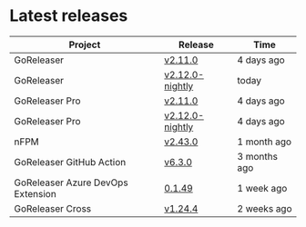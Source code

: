 # Latest releases

| Project                           | Release                                                                                         | Time        |
| --------------------------------- | ----------------------------------------------------------------------------------------------- | ----------- |
| GoReleaser | [v2.11.0](https://github.com/goreleaser/goreleaser/releases/tag/v2.11.0) | 4 days ago |
| GoReleaser | [v2.12.0-nightly](https://github.com/goreleaser/goreleaser/releases/tag/nightly) | today |
| GoReleaser Pro | [v2.11.0](https://github.com/goreleaser/goreleaser-pro/releases/tag/v2.11.0) | 4 days ago |
| GoReleaser Pro | [v2.12.0-nightly](https://github.com/goreleaser/goreleaser-pro/releases/tag/nightly) | 4 days ago |
| nFPM | [v2.43.0](https://github.com/goreleaser/nfpm/releases/tag/v2.43.0) | 1 month ago |
| GoReleaser GitHub Action | [v6.3.0](https://github.com/goreleaser/goreleaser-action/releases/tag/v6.3.0) | 3 months ago |
| GoReleaser Azure DevOps Extension | [0.1.49](https://github.com/goreleaser/goreleaser-azure-devops-extension/releases/tag/0.1.49) | 1 week ago |
| GoReleaser Cross | [v1.24.4](https://github.com/goreleaser/goreleaser-cross/releases/tag/v1.24.4) | 2 weeks ago |
